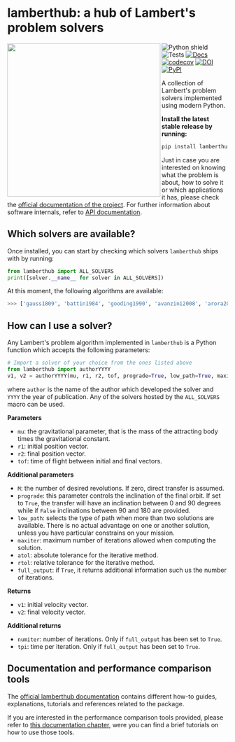 # lamberthub: a hub of Lambert's problem solvers

<img align="left" width=350px src="https://github.com/jorgepiloto/lamberthub/blob/main/docs/source/_static/lamberts_problem_geometry.png"/>

![Python shield](https://img.shields.io/badge/%F0%9F%90%8D%20Python-%3E%3D%203.8-blue)
![Tests](https://github.com/jorgepiloto/lamberthub/actions/workflows/ci_cd.yml/badge.svg?branch=main)
[![Docs](https://github.com/jorgepiloto/lamberthub/actions/workflows/docs.yml/badge.svg?branch=main)](https://jorgemartinez.space/projects/lamberthub/)
[![codecov](https://codecov.io/gh/jorgepiloto/lamberthub/branch/main/graph/badge.svg?token=3BY2J5AB8D)](https://codecov.io/gh/jorgepiloto/lamberthub)
[![DOI](https://zenodo.org/badge/364482782.svg)](https://zenodo.org/badge/latestdoi/364482782)
[![PyPI](https://img.shields.io/pypi/v/lamberthub.svg?logo=python&logoColor=white)](https://pypi.org/project/lamberthub/)

A collection of Lambert's problem solvers implemented using modern Python.

**Install the latest stable release by running:**

```bash
pip install lamberthub
```

Just in case you are interested on knowing what the problem is about, how to
solve it or which applications it has, please check the [official documentation
of the project](https://lamberthub.readthedocs.io/en/latest/). For further
information about software internals, refer to [API
documentation](https://lamberthub.readthedocs.io/en/latest/autoapi/lamberthub/index.html).


## Which solvers are available?

Once installed, you can start by checking which solvers `lamberthub` ships with
by running:

```python
from lamberthub import ALL_SOLVERS
print([solver.__name__ for solver in ALL_SOLVERS])
```

At this moment, the following algorithms are available:

```bash
>>> ['gauss1809', 'battin1984', 'gooding1990', 'avanzini2008', 'arora2013', 'vallado2013', 'izzo2015']
```

## How can I use a solver?

Any Lambert's problem algorithm implemented in `lamberthub` is a Python function
which accepts the following parameters:

```python
# Import a solver of your choice from the ones listed above
from lamberthub import authorYYYY
v1, v2 = authorYYYY(mu, r1, r2, tof, prograde=True, low_path=True, maxiter=35, atol=1e-5, rtol=1e-7, full_output=False)
```

where `author` is the name of the author which developed the solver and `YYYY`
the year of publication. Any of the solvers hosted by the `ALL_SOLVERS` macro
can be used.

**Parameters**
* `mu`: the gravitational parameter, that is the mass of the attracting body
  times the gravitational constant.
* `r1`: initial position vector.
* `r2`: final position vector.
* `tof`: time of flight between initial and final vectors.

**Additional parameters**
* `M`: the number of desired revolutions. If zero, direct transfer is assumed.
* `prograde`: this parameter controls the inclination of the final orbit. If set
  to `True`, the transfer will have an inclination between 0 and 90 degrees
  while if `False` inclinations between 90 and 180 are provided.
* `low_path`: selects the type of path when more than two solutions are available.
  There is no actual advantage on one or another solution, unless you have
  particular constrains on your mission.
* `maxiter`: maximum number of iterations allowed when computing the solution.
* `atol`: absolute tolerance for the iterative method.
* `rtol`: relative tolerance for the iterative method.
* `full_output`: if `True`, it returns additional information such us the number
  of iterations. 

**Returns**
* `v1`: initial velocity vector.
* `v2`: final velocity vector.

**Additional returns**
* `numiter`: number of iterations. Only if `full_output` has been set to `True`.
* `tpi`: time per iteration. Only if `full_output` has been set to `True`.

## Documentation and performance comparison tools

The [official lamberthub
documentation](https://lamberthub.readthedocs.io/en/latest/) contains different
how-to guides, explanations, tutorials and references related to the package.

If you are interested in the performance comparison tools provided, please refer
to [this documentation
chapter](https://lamberthub.readthedocs.io/en/latest/explanations/performance_comparison.html),
were you can find a brief tutorials on how to use those tools.
